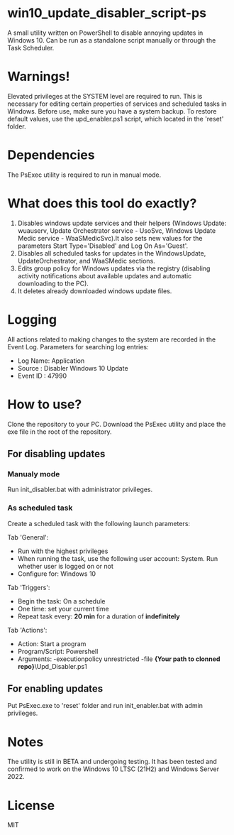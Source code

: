 # win10_update_disabler_script-ps

A small utility written on PowerShell to disable annoying updates in Windows 10.
Can be run as a standalone script manually or through the Task Scheduler.

# Warnings!
Elevated privileges at the SYSTEM level are required to run. This is necessary for editing certain properties of services and scheduled tasks in Windows. Before use, make sure you have a system backup. To restore default values, use the upd_enabler.ps1 script, which located in the 'reset' folder.

# Dependencies
The PsExec utility is required to run in manual mode. 

# What does this tool do exactly?
1. Disables windows update services and their helpers (Windows Update: wuauserv, Update Orchestrator service - UsoSvc, Windows Update Medic service - WaaSMedicSvc).It also sets new values for the parameters Start Type='Disabled' and Log On As='Guest'.
2. Disables all scheduled tasks for updates in the WindowsUpdate, UpdateOrchestrator, and WaaSMedic sections.
3. Edits group policy for Windows updates via the registry (disabling activity notifications about available updates and automatic downloading to the PC).
4. It deletes already downloaded windows update files.

# Logging
All actions related to making changes to the system are recorded in the Event Log. Parameters for searching log entries:

 - Log Name: Application
 - Source : Disabler Windows 10 Update
 - Event ID : 47990

# How to use?
Clone the repository to your PC. Download the PsExec utility and place the exe file in the root of the repository.

## For disabling updates 

### Manualy mode
Run init_disabler.bat with administrator privileges.

### As scheduled task
Create a scheduled task with the following launch parameters:

Tab 'General':
 - Run with the highest privileges
 - When running the task, use the following user account: System. Run whether user is logged on or not
 - Configure for: Windows 10


Tab 'Triggers':
 - Begin the task: On a schedule
 - One time: set your current time
 - Repeat task every: **20 min** for a duration of **indefinitely**

Tab 'Actions':
 - Action: Start a program
 - Program/Script: Powershell
 - Arguments: -executionpolicy unrestricted -file **{Your path to clonned repo}**\Upd_Disabler.ps1

## For enabling updates
Put PsExec.exe to 'reset' folder and run init_enabler.bat with admin privileges.

# Notes
The utility is still in BETA and undergoing testing. It has been tested and confirmed to work on the Windows 10 LTSC (21H2) and Windows Server 2022.

# License
MIT
